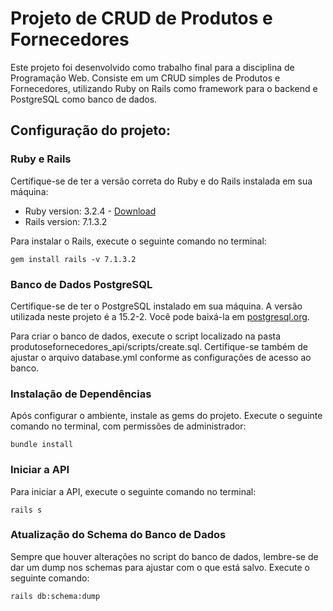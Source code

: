 # Projeto de CRUD de Produtos e Fornecedores

Este projeto foi desenvolvido como trabalho final para a disciplina de Programação Web. Consiste em um CRUD simples de Produtos e Fornecedores, utilizando Ruby on Rails como framework para o backend e PostgreSQL como banco de dados.

## Configuração do projeto:
### Ruby e Rails
Certifique-se de ter a versão correta do Ruby e do Rails instalada em sua máquina:
* Ruby version:  3.2.4 - [Download](https://rubyinstaller.org/downloads/)
* Rails version: 7.1.3.2

Para instalar o Rails, execute o seguinte comando no terminal:

```
gem install rails -v 7.1.3.2
```

### Banco de Dados PostgreSQL
Certifique-se de ter o PostgreSQL instalado em sua máquina. A versão utilizada neste projeto é a 15.2-2. Você pode baixá-la em [postgresql.org](https://www.postgresql.org/download/).

Para criar o banco de dados, execute o script localizado na pasta produtosefornecedores_api/scripts/create.sql. Certifique-se também de ajustar o arquivo database.yml conforme as configurações de acesso ao banco.


### Instalação de Dependências
Após configurar o ambiente, instale as gems do projeto. Execute o seguinte comando no terminal, com permissões de administrador:

```
bundle install
```

### Iniciar a API
Para iniciar a API, execute o seguinte comando no terminal:

```
rails s
```

### Atualização do Schema do Banco de Dados
Sempre que houver alterações no script do banco de dados, lembre-se de dar um dump nos schemas para ajustar com o que está salvo. Execute o seguinte comando:

```
rails db:schema:dump
```
